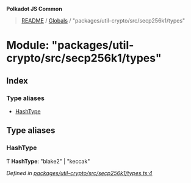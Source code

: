 **Polkadot JS Common**

> [README](../README.md) / [Globals](../globals.md) / "packages/util-crypto/src/secp256k1/types"

# Module: "packages/util-crypto/src/secp256k1/types"

## Index

### Type aliases

* [HashType](_packages_util_crypto_src_secp256k1_types_.md#hashtype)

## Type aliases

### HashType

Ƭ  **HashType**: \"blake2\" \| \"keccak\"

*Defined in [packages/util-crypto/src/secp256k1/types.ts:4](https://github.com/polkadot-js/common/blob/ce964d2f/packages/util-crypto/src/secp256k1/types.ts#L4)*
